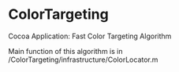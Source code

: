 ColorTargeting
==============

Cocoa Application: Fast Color Targeting Algorithm

Main function of this algorithm is in /ColorTargeting/infrastructure/ColorLocator.m

